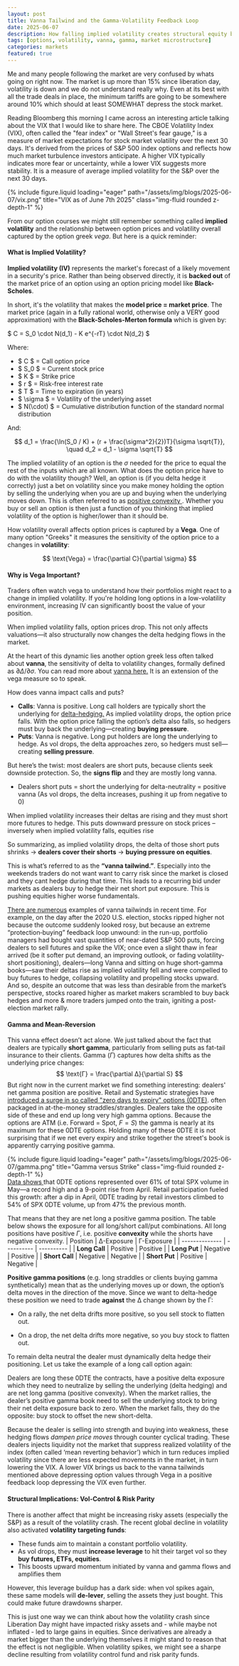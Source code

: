 ```yaml
---
layout: post
title: Vanna Tailwind and the Gamma-Volatility Feedback Loop
date: 2025-06-07
description: How falling implied volatility creates structural equity buying demand through option market dynamics
tags: [options, volatility, vanna, gamma, market microstructure]
categories: markets
featured: true
---
```

Me and many people following the market are very confused by whats going on right now. The market is up more than 15% since liberation day, volatility is down and we do not understand really why. Even at its best with all the trade deals in place, the minimum tariffs are going to be somewhere around 10% which should at least SOMEWHAT depress the stock market. 

Reading Bloomberg this morning I came across an interesting article talking about the VIX that I would like to share here. 
The CBOE Volatility Index (VIX), often called the "fear index" or "Wall Street's fear gauge," is a measure of market expectations for stock market volatility over the next 30 days. It's derived from the prices of S&P 500 index options and reflects how much market turbulence investors anticipate. A higher VIX typically indicates more fear or uncertainty, while a lower VIX suggests more stability. It is a measure of average implied volatility for the S&P over the next 30 days.

<div class="row">
    <div class="col-sm mt-3 mt-md-0">
    </div>
        {% include figure.liquid loading="eager" path="/assets/img/blogs/2025-06-07/vix.png" title="VIX as of June 7th 2025" class="img-fluid rounded z-depth-1" %}
</div>
 
From our option courses we might still remember something called **implied volatility** and the relationship between option prices and volatility overall captured by the option greek *vega*. But here is a quick reminder:

#### What is Implied Volatility?

**Implied volatility (IV)** represents the market's forecast of a likely movement in a security's price. Rather than being observed directly, it is **backed out** of the market price of an option using an option pricing model like **Black-Scholes**.

In short, it's the volatility that makes the **model price = market price**. The market price (again in a fully rational world, otherwise only a VERY good approximation) with the **Black-Scholes-Merton formula** which is given by:

$
C = S_0 \cdot N(d_1) - K e^{-rT} \cdot N(d_2)
$

Where:

- $ C $ = Call option price  
- $ S_0 $ = Current stock price  
- $ K $ = Strike price  
- $ r $ = Risk-free interest rate  
- $ T $ = Time to expiration (in years)  
- $ \sigma $ = Volatility of the underlying asset  
- $ N(\cdot) $ = Cumulative distribution function of the standard normal distribution

And:

$$
d_1 = \frac{\ln(S_0 / K) + (r + \frac{\sigma^2}{2})T}{\sigma \sqrt{T}}, \quad
d_2 = d_1 - \sigma \sqrt{T}
$$

The implied volatility of an option is the $\sigma$ needed for the price to equal the rest of the inputs which are all known. What does the option price have to do with the volatility though? Well, an option is (if you delta hedge it correctly) just a bet on volatility since you make money holding the option by selling the underlying when you are up and buying when the underlying moves down. This is often referred to as <a href="https://en.wikipedia.org/wiki/Convexity_(finance)"> positive convexity </a>. Whether you buy or sell an option is then just a function of you thinking that implied volatility of the option is higher/lower than it should be.

How volatility overall affects option prices is captured by a **Vega**. One of many option "Greeks" it measures the sensitivity of the option price to a changes in **volatility**:

$$
\text{Vega} = \frac{\partial C}{\partial \sigma}
$$

#### Why is Vega Important?

Traders often watch vega to understand how their portfolios might react to a change in implied volatility. If you're holding long options in a low-volatility environment, increasing IV can significantly boost the value of your position.

When implied volatility falls, option prices drop. This not only affects valuations—it also structurally now changes the delta hedging flows in the market. 

At the heart of this dynamic lies another option greek less often talked about **vanna**, the sensitivity of delta to volatility changes, formally defined as $∂Δ / ∂σ$. You can read more about <a href="https://quantra.quantinsti.com/glossary/Vanna
"> vanna here.</a> It is an extension of the vega measure so to speak.

How does vanna impact calls and puts?

- **Calls**: Vanna is positive. Long call holders are typically short the underlying for <a href="https://www.investopedia.com/terms/d/deltahedging.asp#:~:text=Delta%20hedging%20is%20a%20trading,of%20stock%20or%20ETF%20shares.
"> delta-hedging.</a>  As implied volatility drops, the option price falls. With the option price falling the option’s delta also falls, so hedgers must buy back the underlying—creating **buying pressure**.
- **Puts**: Vanna is negative. Long put holders are long the underlying to hedge. As vol drops, the delta approaches zero, so hedgers must sell—creating **selling pressure**.

But here’s the twist: most dealers are short puts, because clients seek downside protection. So, the **signs flip** and they are mostly long vanna. 

- Dealers short puts = short the underlying for delta-neutrality = positive vanna (As vol drops, the delta increases, pushing it up from negative to 0)

When implied volatility increases their deltas are rising and they must short more futures to hedge. This puts downward pressure on stock prices – inversely when implied volatility falls, equities rise

So summarizing, as implied volatility drops, the delta of those short puts shrinks → **dealers cover their shorts** → **buying pressure on equities**.

This is what’s referred to as the **“vanna tailwind.”**. Especially into the weekends traders do not want want to carry risk since the market is closed and they cant hedge during that time. This leads to a recurring bid under markets as dealers buy to hedge their net short put exposure. This is pushing equities higher worse fundamentals. 

 <a href="https://systematicindividualinvestor.com/2020/11/05/how-to-vanna/">There are numerous</a> examples of vanna tailwinds in recent time. For example, on the day after the 2020 U.S. election, stocks ripped higher not because the outcome suddenly looked rosy, but because an extreme “protection‐buying” feedback loop unwound: in the run-up, portfolio managers had bought vast quantities of near-dated S&P 500 puts, forcing dealers to sell futures and spike the VIX; once even a slight thaw in fear arrived (be it softer put demand, an improving outlook, or fading volatility‐short positioning), dealers—long Vanna and sitting on huge short-gamma books—saw their deltas rise as implied volatility fell and were compelled to buy futures to hedge, collapsing volatility and propelling stocks upward. And so, despite an outcome that was less than desirable from the market’s perspective, stocks roared higher as market makers scrambled to buy back hedges and more & more traders jumped onto the train, igniting a post-election market rally.





#### Gamma and Mean-Reversion

This vanna effect doesn’t act alone. 
We just talked about the fact that dealers are typically **short gamma**, particularly from selling puts as fat-tail insurance to their clients. Gamma ($Γ$) captures how delta shifts as the underlying price changes:
$$
\text{Γ} = \frac{\partial Δ}{\partial S}
$$
But right now in the current market we find something interesting: dealers' net gamma position are positive. Retail and Systematic strategies have <a href="https://www.cboe.com/insights/posts/spx-0-dte-options-jump-to-61-share-on-retail-resurgence/">introduced a surge in so called "zero days to expiry" options (0DTE)</a>. often packaged in at-the-money straddles/strangles. Dealers take the opposite side of these and end up long very high gamma options. Because the options are ATM (i.e. Forward = Spot, $F=S$) the gamma is nearly at its maximum for these 0DTE options. Holding many of these 0DTE it is not surprising that if we net every expiry and strike together the street's book is apparently carrying positive gamma.

<div class="row">
    <div class="col-sm mt-3 mt-md-0">
    </div>
        {% include figure.liquid loading="eager" path="/assets/img/blogs/2025-06-07/gamma.png" title="Gamma versus Strike" class="img-fluid rounded z-depth-1" %}
</div>
<a href="https://www.cboe.com/insights/posts/spx-0-dte-options-jump-to-61-share-on-retail-resurgence/">Data shows </a> that 0DTE options represented over 61% of total SPX volume in May—a record high and a 9-point rise from April. Retail participation fueled this growth: after a dip in April, 0DTE trading by retail investors climbed to 54% of SPX 0DTE volume, up from 47% the previous month.

That means that they are net long a positive gamma position. The table below shows the exposure for all long/short call/put combinations. All long positions have positive $Γ$, i.e. positive **convexity** while the shorts have negative convexity.
| Position       | Δ-Exposure | Γ-Exposure |
| -------------- | ---------- | ---------- |
| **Long Call**  | Positive   | Positive   |
| **Long Put**   | Negative   | Positive   |
| **Short Call** | Negative   | Negative   |
| **Short Put**  | Positive   | Negative   |

**Positive gamma positions** (e.g. long straddles or clients buying gamma synthetically) mean that as the underlying moves up or down, the option’s delta moves in the direction of the move. Since we want to delta-hedge these position we need to trade **against** the Δ change shown by the Γ:
- On a rally, the net delta drifts more positive, so you sell stock to flatten out.

- On a drop, the net delta drifts more negative, so you buy stock to flatten out.

To remain delta neutral the dealer must dynamically delta hedge their positioning. Let us take the example of a long call option again:

Dealers are long these 0DTE the contracts, have a positive delta exposure which they need to neutralize by selling the underlying (delta hedging) and are net long gamma (positive convexity). When the market rallies, the dealer’s positive gamma book need to sell the underlying stock to bring their net delta exposure back to zero. When the market falls, they do the opposite: buy stock to offset the new short-delta.

Because the dealer is selling into strength and buying into weakness, these hedging flows _dampen price moves_ through counter cyclical trading. These dealers injects liquidity not the market that suppress realized volatility of the index (often called ‘mean reverting behavior’) which in turn reduces implied volatility since there are less expected movements in the market, in turn lowering the VIX.
A lower VIX brings us back to the vanna tailwinds mentioned above depressing option values through Vega in a positive feedback loop depressing the VIX even further. 

#### Structural Implications: Vol-Control & Risk Parity

There is another affect that might be increasing risky assets (especially the S&P) as a result of the volatility crash. The recent global decline in volatility also activated **volatility targeting funds**:

- These funds aim to maintain a constant portfolio volatility.
- As vol drops, they must **increase leverage** to hit their target vol so they **buy futures, ETFs, equities**.
- This boosts upward momentum initiated by vanna and gamma flows and amplifies them

However, this leverage buildup has a dark side: when vol spikes again, these same models will **de-lever**, selling the assets they just bought. This could make future drawdowns sharper.

This is just one way we can think about how the volatility crash since Liberation Day might have impacted risky assets and - while maybe not inflated - led to large gains in equities. Since derivatives are already a market bigger than the underlying themselves it might stand to reason that the effect is not negligible. When volatility spikes, we might see a sharpe decline resulting from volatility control fund and risk parity funds.
